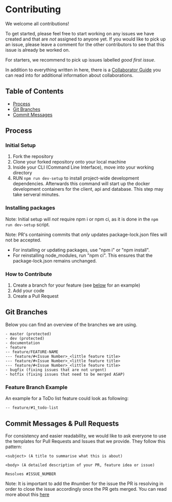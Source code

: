 # Contributing

We welcome all contributions!

To get started, please feel free to start working on any issues we have created and that are _not_ assigned to anyone yet. If you would like to pick up an issue, please leave a comment for the other contributors to see that this issue is already be worked on.

For starters, we recommend to pick up issues labelled _good first issue_.

In addition to everything written in here, there is a [Collaborator Guide](https://github.com/chingu-voyages/ChinguResourceList/blob/development/docs/COLLABORATOR_GUIDE.md) you can read into for additional information about collaborations.

## Table of Contents

- [Process](#process)
- [Git Branches](#git-branches)
- [Commit Messages](#commit-messages)

## Process

### Initial Setup

1. Fork the repository
2. Clone your forked repository onto your local machine
3. Inside your CLI (Command Line Interface), move into your working directory
4. RUN `npm run dev-setup` to install project-wide development dependencies. Afterwards this command will start up the docker development containers for the client, api and database. This step may take serveral minutes.

### Installing packages
Note: Initial setup will _not_ require npm i or npm ci, as it is done in the `npm run dev-setup` script.

Note: PR's containing commits that _only_ updates package-lock.json files will not be accepted.

* For installing or updating packages, use "npm i" or "npm install".
* For reinstalling node_modules, run "npm ci". This ensures that the package-lock.json remains unchanged.

### How to Contribute

1. Create a branch for your feature (see [below](#feature-branch-example) for an example)
2. Add your code
3. Create a Pull Request

## Git Branches

Below you can find an overview of the branches we are using.

```
- master (protected)
- dev (protected)
- documentation
- feature
-- feature/FEATURE-NAME
--- feature/#<Issue Number>_<little feature title>
--- feature/#<Issue Number>_<little feature title>
--- feature/#<Issue Number>_<little feature title>
- bugfix (fixing issues that are not urgent)
- hotfix (fixing issues that need to be merged ASAP)
```

### Feature Branch Example

An example for a ToDo list feature could look as following:

```
-- feature/#1_todo-list
```

## Commit Messages & Pull Requests

For consistency and easier readability, we would like to ask everyone to use the templates for Pull Requests and Issues that we provide.
They follow this pattern:

```
<subject> (A title to summarise what this is about)

<body> (A detailed description of your PR, feature idea or issue)

Resolves #ISSUE_NUMBER
```

Note: It is important to add the #number for the issue the PR is resolving in order to close the issue accordingly once the PR gets merged. You can read more about this [here](https://docs.github.com/en/free-pro-team@latest/github/managing-your-work-on-github/linking-a-pull-request-to-an-issue)
